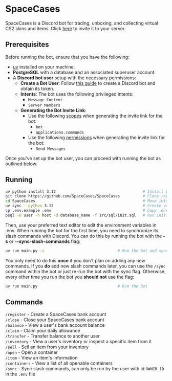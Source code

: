 # SpaceCases

SpaceCases is a Discord bot for trading, unboxing, and collecting virtual CS2 skins and items. Click [here](https://discord.com/oauth2/authorize?client_id=1310243158478815253&permissions=2048&integration_type=0&scope=bot+applications.commands) to invite it to your server.

## Prerequisites

Before running the bot, ensure that you have the following:

- [uv](https://github.com/astral-sh/uv) installed on your machine.
- **PostgreSQL** with a database and an associated superuser account.
- A **Discord bot user** setup with the necessary permissions:
  - **Create a Bot User**: Follow [this guide](https://discordpy.readthedocs.io/en/stable/discord.html) to create a Discord bot and obtain its token.
  - **Intents**: The bot uses the following privileged intents:
      - `Message Content`
      - `Server Members`
  - **Generating the Bot Invite Link**:
      - Use the following [scopes](https://discord.com/developers/docs/topics/oauth2#shared-resources-oauth2-scopes) when generating the invite link for the bot:
        - `bot`
        - `applications.commands`
      - Use the following [permissions](https://discord.com/developers/docs/topics/permissions) when generating the invite link for the bot:
        - `Send Messages`

Once you've set up the bot user, you can proceed with running the bot as outlined below.

## Running

```bash
uv python install 3.12                                      # Install python 3.12
git clone https://github.com/SpaceCases/SpaceCases          # Clone repository to local machine
cd SpaceCases                                               # Move into directory
uv sync --python 3.12                                       # Create venv and install dependencies
cp .env.example .env                                        # Copy .env.example to .env
psql -U user -h host -d database_name -f src/sql/init.sql   # Run init.sql file to setup database
```
Then, use your preferred text editor to edit the environment variables in .env. When running the bot for the first time, you need to synchronize its slash commands with Discord. You can do this by running the bot with the **-s** or **--sync-slash-commands** flag:
```bash
uv run main.py -s                                # Run the bot and sync slash commands on start up
```
You only need to do this **once** if you don't plan on adding any new commands. If you **do** add new slash commands later, you can use the `/sync` command within the bot or just re-run the bot with the sync flag. Otherwise, every other time you run the bot you **should not** use the flag:
```bash
uv run main.py                                   # Run the bot
```

## Commands

`/register` - Create a SpaceCases bank account    
`/close` - Close your SpaceCases bank account    
`/balance` - View a user's bank account balance    
`/claim` - Claim your daily allowance    
`/transfer` - Transfer balance to another user    
`/inventory` - View a user's inventory or inspect a specific item from it    
`/sell` - Sell an item from your inventory    
`/open` - Open a container    
`/item` - View an item's information    
`/containers` - View a list of all openable containers    
`/sync` - Sync slash commands, can only be run by the user with id `OWNER_ID` in the `.env` file
